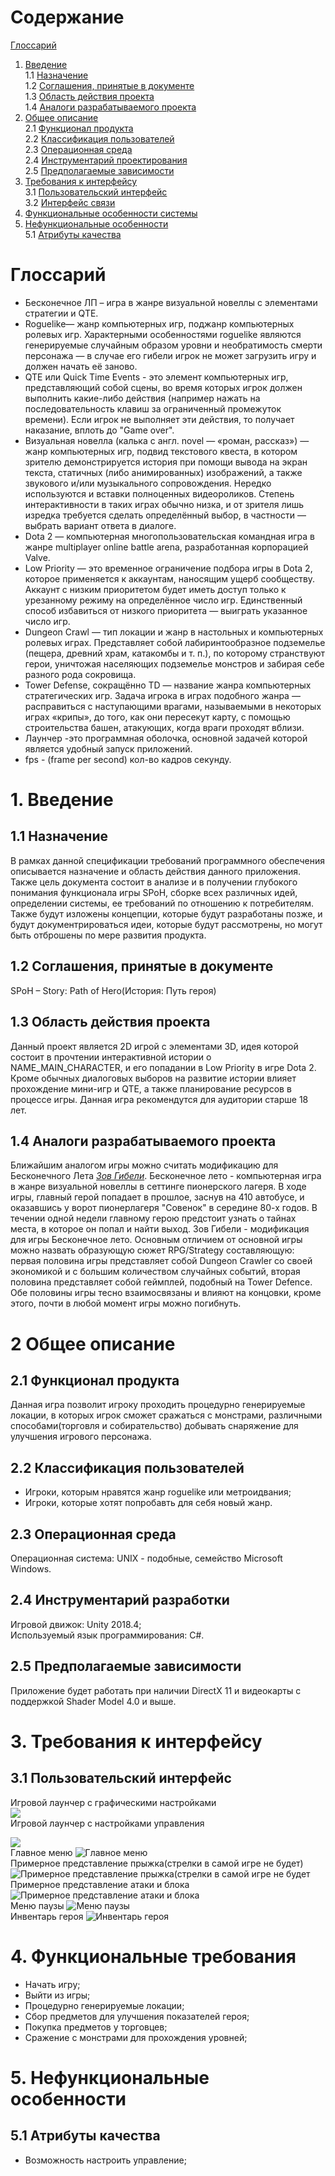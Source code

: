 # Содержание
[Глоссарий](#Глоссарий)  
1. [Введение](#1Введение)  
1.1 [Назначение](#11-Назначение)  
1.2 [Соглашения, принятые в документе](#12-Соглашения-принятые-в-документе)  
1.3 [Область действия проекта](#13-Область-действия-проекта)  
1.4 [Аналоги разрабатываемого проекта](#14-Аналоги-разрабатываемого-проекта)  
2. [Общее описание](#2-Общее-описание)  
2.1 [Функционал продукта](#22-Функционал-продукта)  
2.2 [Классификация пользователей](#23-Классификация-пользователей)  
2.3 [Операционная среда](#24-Операционная-среда)  
2.4 [Инструментарий проектирования](#25-Инструментарий-проектирования)  
2.5 [Предполагаемые зависимости](#26-Предполагаемые-зависимости)  
3. [Требования к интерфейсу](#3-Требования-к-интерфейсу)  
3.1 [Пользовательский интерфейс](#31-Пользовательский-интерфейс)  
3.2 [Интерфейс связи](#33-Интерфейс-связи)  
4. [Функциональные особенности системы](#4-Функциональные-особенности-системы)  
5. [Нефункциональные особенности](#5-Нефункциональные-особенности)  
5.1 [Атрибуты качества](#52-Атрибуты-качества)  
# Глоссарий 
- Бесконечное ЛП – игра в жанре визуальной новеллы с элементами стратегии и QTE.  
- Roguelike— жанр компьютерных игр, поджанр компьютерных ролевых игр. Характерными особенностями roguelike являются генерируемые случайным образом уровни и необратимость смерти персонажа — в случае его гибели игрок не может загрузить игру и должен начать её заново. 
 -  QTE или Quick Time Events - это элемент компьютерных игр, представляющий собой сцены, во время которых игрок должен выполнить какие-либо действия (например нажать на последовательность клавиш за ограниченный промежуток времени). Если игрок не выполняет эти действия, то получает наказание, вплоть до "Game over".
 -  Визуальная новелла (калька с англ. novel — «роман, рассказ») — жанр компьютерных игр, подвид текстового квеста, в котором зрителю демонстрируется история при помощи вывода на экран текста, статичных (либо анимированных) изображений, а также звукового и/или музыкального сопровождения. Нередко используются и вставки полноценных видеороликов. Степень интерактивности в таких играх обычно низка, и от зрителя лишь изредка требуется сделать определённый выбор, в частности — выбрать вариант ответа в диалоге.
 -  Dota 2 — компьютерная многопользовательская командная игра в жанре multiplayer online battle arena, разработанная корпорацией Valve.
 -  Low Priority — это временное ограничение подбора игры в Dota 2, которое применяется к аккаунтам, наносящим ущерб сообществу. Аккаунт с низким приоритетом будет иметь доступ только к урезанному режиму на определённое число игр. Единственный способ избавиться от низкого приоритета — выиграть указанное число игр.
 -  Dungeon Crawl — тип локации и жанр в настольных и компьютерных ролевых играх. Представляет собой лабиринтообразное подземелье (пещера, древний храм, катакомбы и т. п.), по которому странствуют герои, уничтожая населяющих подземелье монстров и забирая себе разного рода сокровища.
 -  Tower Defense, сокращённо TD — название жанра компьютерных стратегических игр. Задача игрока в играх подобного жанра — расправиться с наступающими врагами, называемыми в некоторых играх «крипы», до того, как они пересекут карту, с помощью строительства башен, атакующих, когда враги проходят вблизи. 
 - Лаунчер -это программная оболочка, основной задачей которой является удобный запуск приложений.
 - fps - (frame per second) кол-во кадров секунду.
# 1. Введение
## 1.1 Назначение 
В рамках данной спецификации требований программного обеспечения описывается назначение и область действия данного приложения. Также цель документа состоит в анализе и в получении глубокого понимания функционала игры SPoH, сборке всех различных идей, определении системы, ее требований по отношению к потребителям. Также будут изложены концепции, которые будут разработаны позже, и будут документрироваться идеи, которые будут рассмотрены, но могут быть отброшены по мере развития продукта.
## 1.2 Соглашения, принятые в документе
SPoH – Story: Path of Hero(История: Путь героя)
## 1.3 Область действия проекта
Данный проект является 2D игрой с элементами 3D, идея которой состоит в прочтении интерактивной истории о NAME_MAIN_CHARACTER, и его попадании в Low Priority в игре Dota 2. Кроме обычных диалоговых выборов на развитие истории влияет прохождение мини-игр и QTE, а также планирование ресурсов в процессе игры. Данная игра рекомендутся для аудитории старше 18 лет.
## 1.4 Аналоги разрабатываемого проекта
Ближайшим аналогом игры можно считать модификацию для Бесконечного Лета *[Зов Гибели](https://steamcommunity.com/sharedfiles/filedetails/?id=936902244)*. Бесконечное лето - компьютерная игра в жанре визуальной новеллы в сеттинге пионерского лагеря. В ходе игры, главный герой попадает в прошлое, заснув на 410 автобусе, и оказавшись у ворот пионерлагеря "Совенок" в середине 80-х годов. В течении одной недели главному герою предстоит узнать о тайнах места, в которое он попал и найти выход. Зов Гибели - модификация для игры Бесконечное лето. Основным отличием от основной игры можно назвать образующую сюжет RPG/Strategy составляющую: первая половина игры представляет собой Dungeon Crawler со своей экономикой и с большим количеством случайных событий, вторая половина представляет собой геймплей, подобный на Tower Defence. Обе половины игры тесно взаимосвязаны и влияют на концовки, кроме этого, почти в любой момент игры можно погибнуть.
# 2 Общее описание
## 2.1 Функционал продукта  
Данная игра позволит игроку проходить процедурно генерируемые локации, в которых игрок сможет сражаться с монстрами, различными способами(торговля и собирательство) добывать снаряжение для улучшения игрового персонажа.
## 2.2 Классификация пользователей 
 - Игроки, которым нравятся жанр roguelike или метроидвания;
 - Игроки, которые хотят попробавть для себя новый жанр.
## 2.3 Операционная среда
Операционная система: UNIX - подобные, семейство Microsoft Windows.
## 2.4 Инструментарий разработки
Игровой движок: Unity 2018.4;  
Используемый язык программирования: C#.
## 2.5 Предполагаемые зависимости 
Приложение будет работать при наличии DirectX 11 и видеокарты с поддержкой Shader Model 4.0 и выше.  
# 3. Требования к интерфейсу

## 3.1 Пользовательский интерфейс  
Игровой лаунчер с графическими настройками  
![](https://github.com/KabarykhaVictor750504/ProjectX/blob/master/Mackup/GameLaucher(Graphics).png)  
Игровой лаунчер с настройками управления 

![](https://github.com/KabarykhaVictor750504/ProjectX/blob/master/Mackup/GameLaucher(Input).png)  
Главное меню  ![Главное меню](https://github.com/KabarykhaVictor750504/ProjectX/blob/master/Mackup/MainMenu.png)  
Примерное представление прыжка(стрелки в самой игре не будет)  ![Примерное представление прыжка(стрелки в самой игре не будет](https://github.com/KabarykhaVictor750504/ProjectX/blob/master/Mackup/JumpAndWalk.png)  
Примерное представление атаки и блока  ![Примерное представление атаки и блока](https://github.com/KabarykhaVictor750504/ProjectX/blob/master/Mackup/BlockAndAtack.png)  
Меню паузы  ![Меню паузы](https://github.com/KabarykhaVictor750504/ProjectX/blob/master/Mackup/GameMenu.png)  
Инвентарь героя  ![Инвентарь героя](https://github.com/KabarykhaVictor750504/ProjectX/blob/master/Mackup/Inventory.png)  
# 4. Функциональные требования 
 - Начать игру;
 - Выйти из игры;
 - Процедурно генерируемые локации;
 - Сбор предметов для улучшения показателей героя;
 - Покупка предметов у торговцев;
 - Сражение с монстрами для прохождения уровней;   
# 5. Нефункциональные особенности  
## 5.1 Атрибуты качества  
 - Возможность настроить управление;   
  

